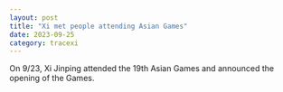 ```yaml
---
layout: post
title: "Xi met people attending Asian Games"
date: 2023-09-25
category: tracexi
---
```


On 9/23, Xi Jinping attended the 19th Asian Games and announced the opening of the Games.